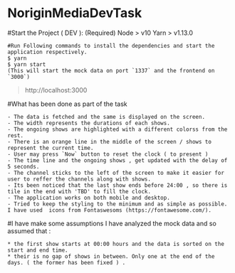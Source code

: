 # NoriginMediaDevTask


#Start the Project ( DEV ): 
    (Required)
    Node > v10
    Yarn > v1.13.0
    
    #Run Following commands to install the dependencies and start the application respectively. 
    $ yarn
    $ yarn start
    (This will start the mock data on port `1337` and the frontend on `3000`)
    
   >  http://localhost:3000
   
#What has been done as part of the task
    
    - The data is fetched and the same is displayed on the screen. 
    - The width represents the durations of each shows. 
    - The ongoing shows are highlighted with a different colorss from the rest.
    - There is an orange line in the middle of the screen / shows to represent the current time.
    - User may press `Now` button to reset the clock ( to present ) 
    - The time line and the ongoing shows , get updated with the delay of 5 seconds.
    - The channel sticks to the left of the screen to make it easier for user to reffer the channels along with shows. 
    - Its been noticed that the last show ends before 24:00 , so there is tile in the end with 'TBD' to fill the clock.
    - The application works on both mobile and desktop. 
    - Tried to keep the styling to the minimum and as simple as possible. I have used  icons from Fontaswesoms (https://fontawesome.com/). 
    
#I have make some assumptions 
 I have analyzed the mock data and so assumed that :

    * the first show starts at 00:00 hours and the data is sorted on the start and end time. 
    * their is no gap of shows in between. Only one at the end of the days. ( the former has been fixed ) .
  
    
